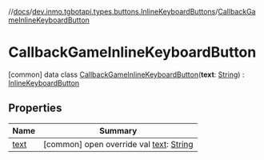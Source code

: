 //[docs](../../../index.md)/[dev.inmo.tgbotapi.types.buttons.InlineKeyboardButtons](../index.md)/[CallbackGameInlineKeyboardButton](index.md)



# CallbackGameInlineKeyboardButton  
 [common] data class [CallbackGameInlineKeyboardButton](index.md)(**text**: [String](https://kotlinlang.org/api/latest/jvm/stdlib/kotlin/-string/index.html)) : [InlineKeyboardButton](../-inline-keyboard-button/index.md)   


## Properties  
  
|  Name |  Summary | 
|---|---|
| <a name="dev.inmo.tgbotapi.types.buttons.InlineKeyboardButtons/CallbackGameInlineKeyboardButton/text/#/PointingToDeclaration/"></a>[text](text.md)| <a name="dev.inmo.tgbotapi.types.buttons.InlineKeyboardButtons/CallbackGameInlineKeyboardButton/text/#/PointingToDeclaration/"></a> [common] open override val [text](text.md): [String](https://kotlinlang.org/api/latest/jvm/stdlib/kotlin/-string/index.html)   <br>|

